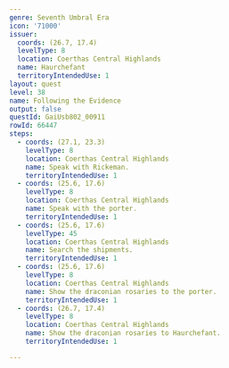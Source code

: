 ```yaml
---
genre: Seventh Umbral Era
icon: '71000'
issuer:
  coords: (26.7, 17.4)
  levelType: 8
  location: Coerthas Central Highlands
  name: Haurchefant
  territoryIntendedUse: 1
layout: quest
level: 38
name: Following the Evidence
output: false
questId: GaiUsb802_00911
rowId: 66447
steps:
  - coords: (27.1, 23.3)
    levelType: 8
    location: Coerthas Central Highlands
    name: Speak with Rickeman.
    territoryIntendedUse: 1
  - coords: (25.6, 17.6)
    levelType: 8
    location: Coerthas Central Highlands
    name: Speak with the porter.
    territoryIntendedUse: 1
  - coords: (25.6, 17.6)
    levelType: 45
    location: Coerthas Central Highlands
    name: Search the shipments.
    territoryIntendedUse: 1
  - coords: (25.6, 17.6)
    levelType: 8
    location: Coerthas Central Highlands
    name: Show the draconian rosaries to the porter.
    territoryIntendedUse: 1
  - coords: (26.7, 17.4)
    levelType: 8
    location: Coerthas Central Highlands
    name: Show the draconian rosaries to Haurchefant.
    territoryIntendedUse: 1

---
```

